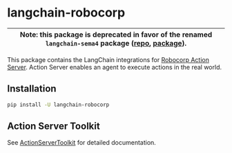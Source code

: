 # langchain-robocorp

| Note: this package is deprecated in favor of the renamed `langchain-sema4` package ([repo](https://github.com/langchain-ai/langchain-sema4), [package](https://pypi.org/project/langchain-sema4/)). |
|-|

This package contains the LangChain integrations for [Robocorp Action Server](https://github.com/robocorp/robocorp).
Action Server enables an agent to execute actions in the real world. 

## Installation

```bash
pip install -U langchain-robocorp
```

## Action Server Toolkit

See [ActionServerToolkit](https://python.langchain.com/docs/integrations/tools/robocorp) for detailed documentation.
